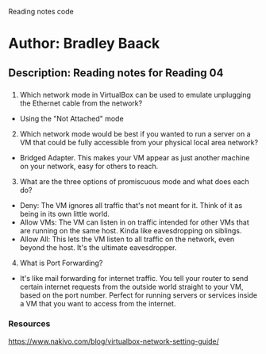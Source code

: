 Reading notes code

# Author: Bradley Baack

## Description: Reading notes for Reading 04

### 


1) Which network mode in VirtualBox can be used to emulate unplugging the Ethernet cable from the network?
  - Using the "Not Attached" mode
2) Which network mode would be best if you wanted to run a server on a VM that could be fully accessible from your physical local area network?
  - Bridged Adapter. This makes your VM appear as just another machine on your network, easy for others to reach.
3) What are the three options of promiscuous mode and what does each do?
  - Deny: The VM ignores all traffic that's not meant for it. Think of it as being in its own little world.
  - Allow VMs: The VM can listen in on traffic intended for other VMs that are running on the same host. Kinda like eavesdropping on siblings.
  - Allow All: This lets the VM listen to all traffic on the network, even beyond the host. It's the ultimate eavesdropper.
4) What is Port Forwarding?
  - It's like mail forwarding for internet traffic. You tell your router to send certain internet requests from the outside world straight to your VM, based on the port number. Perfect for running servers or services inside a VM that you want to access from the internet.

### Resources
https://www.nakivo.com/blog/virtualbox-network-setting-guide/
